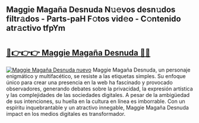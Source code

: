 ## Maggie Magaña Desnuda N𝚞𝚎vos desn𝚞dos filtr𝚊dos - Parts-paH F𝚘tos vid𝚎o - C𝚘ntenido atr𝚊ctivo tfpYm

# <h2><a href="http://mbavlui.tromn.icu/?c=Maggie+Maga%c3%b1a+Desnuda">🔗👉👉👉 Maggie Magaña Desnuda 🔗🔗</a></h2>

[![Maggie Magaña Desnuda nuevo](https://i.imgur.com/pEAQMta.gif)](http://mbavlui.tromn.icu/?c=Maggie+Maga%c3%b1a+Desnuda)
Maggie Magaña Desnuda, un personaje enigmático y multifacético, se resiste a las etiquetas simples. Su enfoque único para crear una presencia en la web ha fascinado y provocado observadores, generando debates sobre la privacidad, la expresión artística y las complejidades de las sociedades digitales. A pesar de la ambigüedad de sus intenciones, su huella en la cultura en línea es imborrable. Con un espíritu inquebrantable y un atractivo innegable, Maggie Magaña Desnuda impact en los medios digitales es transformador.
